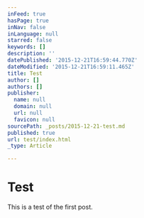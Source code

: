 ```yaml
---
inFeed: true
hasPage: true
inNav: false
inLanguage: null
starred: false
keywords: []
description: ''
datePublished: '2015-12-21T16:59:44.770Z'
dateModified: '2015-12-21T16:59:11.465Z'
title: Test
author: []
authors: []
publisher:
  name: null
  domain: null
  url: null
  favicon: null
sourcePath: _posts/2015-12-21-test.md
published: true
url: test/index.html
_type: Article

---
```

# **Test**

This is a test of the first post.